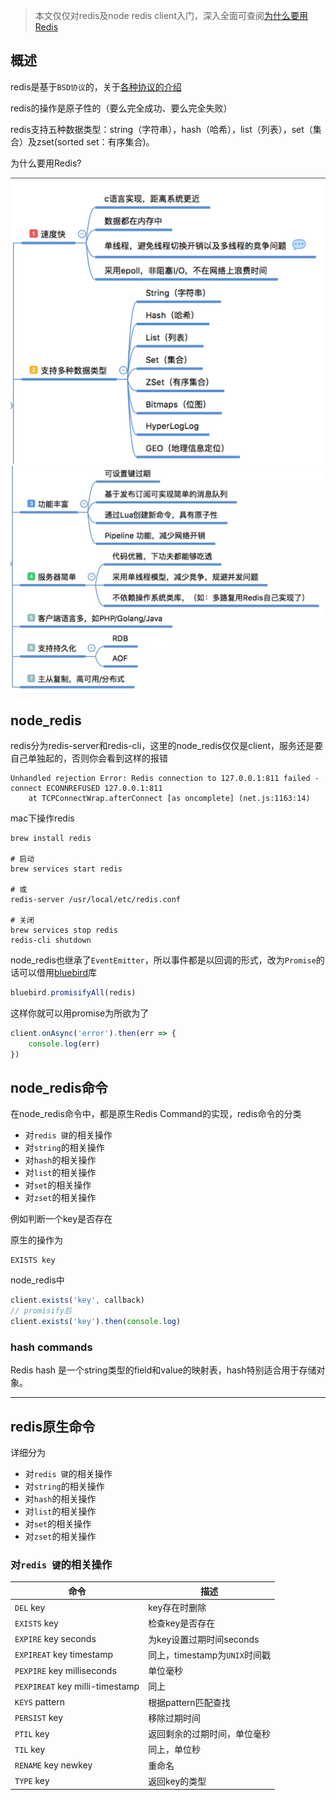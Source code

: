 > 本文仅仅对redis及node redis client入门，深入全面可查阅[为什么要用Redis](https://juejin.im/post/5b516dc75188251af363492d)

## 概述

redis是基于`BSD协议`的，关于[各种协议的介绍](http://www.runoob.com/w3cnote/open-source-license.html)

redis的操作是原子性的（要么完全成功、要么完全失败）

redis支持五种数据类型：string（字符串），hash（哈希），list（列表），set（集合）及zset(sorted set：有序集合)。

为什么要用Redis?

![](../images/redis/1539834829208.jpg)
![](../images/redis/1539834852322.jpg)

## node_redis

redis分为redis-server和redis-cli，这里的node_redis仅仅是client，服务还是要自己单独起的，否则你会看到这样的报错
```
Unhandled rejection Error: Redis connection to 127.0.0.1:811 failed - connect ECONNREFUSED 127.0.0.1:811
    at TCPConnectWrap.afterConnect [as oncomplete] (net.js:1163:14)
```

mac下操作redis

```
brew install redis

# 启动
brew services start redis

# 或
redis-server /usr/local/etc/redis.conf

# 关闭
brew services stop redis
redis-cli shutdown
```

node_redis也继承了`EventEmitter`，所以事件都是以回调的形式，改为`Promise`的话可以借用[bluebird](https://github.com/petkaantonov/bluebird)库
```js
bluebird.promisifyAll(redis)
```

这样你就可以用promise为所欲为了

```js
client.onAsync('error').then(err => {
    console.log(err)
})
```

## node_redis命令

在node_redis命令中，都是原生Redis Command的实现，redis命令的分类

- 对`redis 键`的相关操作
- 对`string`的相关操作
- 对`hash`的相关操作
- 对`list`的相关操作
- 对`set`的相关操作
- 对`zset`的相关操作

例如判断一个key是否存在

原生的操作为
```
EXISTS key
```
node_redis中
```js
client.exists('key', callback)
// promisify后
client.exists('key').then(console.log)
```

### hash commands

Redis hash 是一个string类型的field和value的映射表，hash特别适合用于存储对象。



-----

## redis原生命令

详细分为

- 对`redis 键`的相关操作
- 对`string`的相关操作
- 对`hash`的相关操作
- 对`list`的相关操作
- 对`set`的相关操作
- 对`zset`的相关操作

### 对`redis 键`的相关操作

命令|描述
-----|-----
`DEL` key|key存在时删除
`EXISTS` key|检查key是否存在
`EXPIRE` key seconds|为key设置过期时间seconds
`EXPIREAT` key timestamp|同上，timestamp为`UNIX`时间戳
`PEXPIRE` key milliseconds|单位毫秒
`PEXPIREAT` key milli-timestamp|同上
`KEYS` pattern|根据pattern匹配查找
`PERSIST` key|移除过期时间
`PTIL` key|返回剩余的过期时间，单位毫秒
`TIL` key|同上，单位秒
`RENAME` key newkey|重命名
`TYPE` key|返回key的类型

